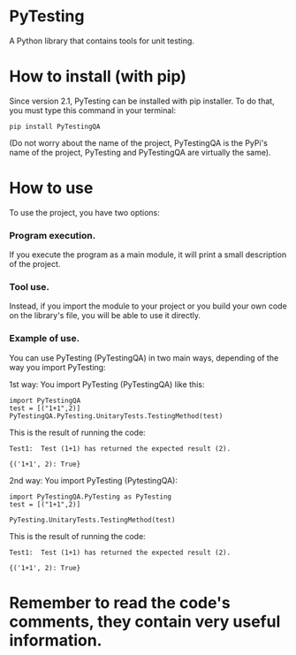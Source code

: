 # PyTesting
A Python library that contains tools for unit testing.

# How to install (with pip)
Since version 2.1, PyTesting can be installed with pip installer.
To do that, you must type this command in your terminal:

```pip install PyTestingQA```

(Do not worry about the name of the project, PyTestingQA is the PyPi's name of the project,
PyTesting and PyTestingQA are virtually the same).

# How to use
To use the project, you have two options:

### Program execution.
If you execute the program as a main module, it will
print a small description of the project. 

### Tool use.
Instead, if you import the module to your project or 
you build your own code on the library's file, you will
be able to use it directly.

### Example of use.
You can use PyTesting (PyTestingQA) in two main ways, depending of the 
way you import PyTesting:

1st way: You import PyTesting (PyTestingQA) like this:
```
import PyTestingQA
test = [("1+1",2)]
PyTestingQA.PyTesting.UnitaryTests.TestingMethod(test)
```

This is the result of running the code:
```
Test1:  Test (1+1) has returned the expected result (2). 

{('1+1', 2): True}
```

2nd way: You import PyTesting (PytestingQA):
```
import PyTestingQA.PyTesting as PyTesting
test = [("1+1",2)]

PyTesting.UnitaryTests.TestingMethod(test)
```

This is the result of running the code: 
``` 
Test1:  Test (1+1) has returned the expected result (2). 

{('1+1', 2): True}
```

# Remember to read the code's comments, they contain very useful information.
